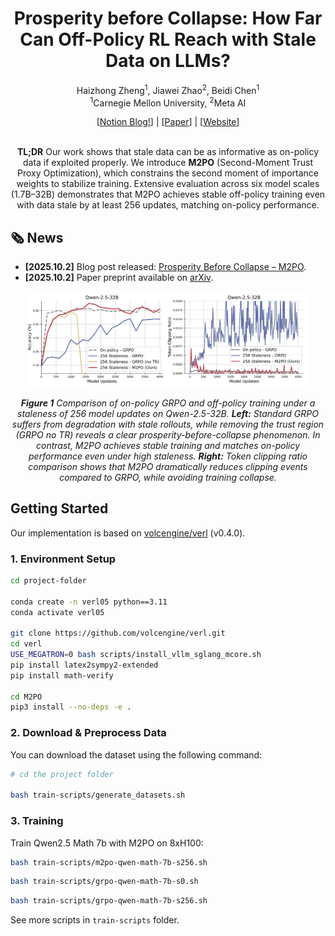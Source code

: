 <div align="center">
<h1> Prosperity before Collapse: How Far Can Off-Policy RL Reach with Stale Data on LLMs? </h1>

Haizhong Zheng<sup>1</sup>, Jiawei Zhao<sup>2</sup>, Beidi Chen<sup>1</sup>
<br>
<sup>1</sup>Carnegie Mellon University,
<sup>2</sup>Meta AI

<div align="center">
[<a href="https://m2po.notion.site/rl-stale-m2po">Notion Blog!</a>] | [<a href="https://arxiv.org/abs/2510.01161">Paper</a>] | [<a href="https://infini-ai-lab.github.io/M2PO/">Website</a>]
</div>
<br>

<!-- ---------- -->
**TL;DR**
Our work shows that stale data can be as informative as on-policy data if exploited properly.
We introduce **M2PO** (Second-Moment Trust Proxy Optimization), which constrains the second moment of importance weights to stabilize training.
Extensive evaluation across six model scales (1.7B–32B) demonstrates that M2PO achieves stable off-policy training even with data stale by at least 256 updates, matching on-policy performance.

</div>



## 🗞️ News

- **[2025.10.2]** Blog post released: [Prosperity Before Collapse – M2PO](https://infini-ai-lab.github.io/M2PO/).
- **[2025.10.2]** Paper preprint available on [arXiv](https://arxiv.org/abs/2510.01161).

<!-- ---------- -->
<p align="center">
  <img src="fig1.png" alt="M2PO Overview" style="width:90%;"/>
</p>

<p align="center"><i>
<strong>Figure 1</strong> Comparison of on-policy GRPO and off-policy training under a staleness of 256 model updates on Qwen-2.5-32B.
<strong>Left:</strong> Standard GRPO suffers from degradation with stale rollouts, while removing the trust region (GRPO no TR) reveals a clear <em>prosperity-before-collapse</em> phenomenon.
In contrast, M2PO achieves stable training and matches on-policy performance even under high staleness.
<strong>Right:</strong> Token clipping ratio comparison shows that M2PO dramatically reduces clipping events compared to GRPO, while avoiding training collapse.</p>
</i></p>

<!-- ------- -->

<!-- The official implementation of M2PO will be released here soon! -->

## Getting Started
Our implementation is based on [volcengine/verl](https://github.com/volcengine/verl) (v0.4.0).

### 1. Environment Setup

```bash
cd project-folder

conda create -n verl05 python==3.11
conda activate verl05

git clone https://github.com/volcengine/verl.git
cd verl
USE_MEGATRON=0 bash scripts/install_vllm_sglang_mcore.sh
pip install latex2sympy2-extended
pip install math-verify

cd M2PO
pip3 install --no-deps -e .
```

### 2. Download & Preprocess Data

You can download the dataset using the following command:

```bash
# cd the project folder

bash train-scripts/generate_datasets.sh
```

### 3. Training

Train Qwen2.5 Math 7b with M2PO on 8xH100:

```bash
bash train-scripts/m2po-qwen-math-7b-s256.sh
```

```bash
bash train-scripts/grpo-qwen-math-7b-s0.sh
```

```bash
bash train-scripts/grpo-qwen-math-7b-s256.sh
```

See more scripts in `train-scripts` folder.

